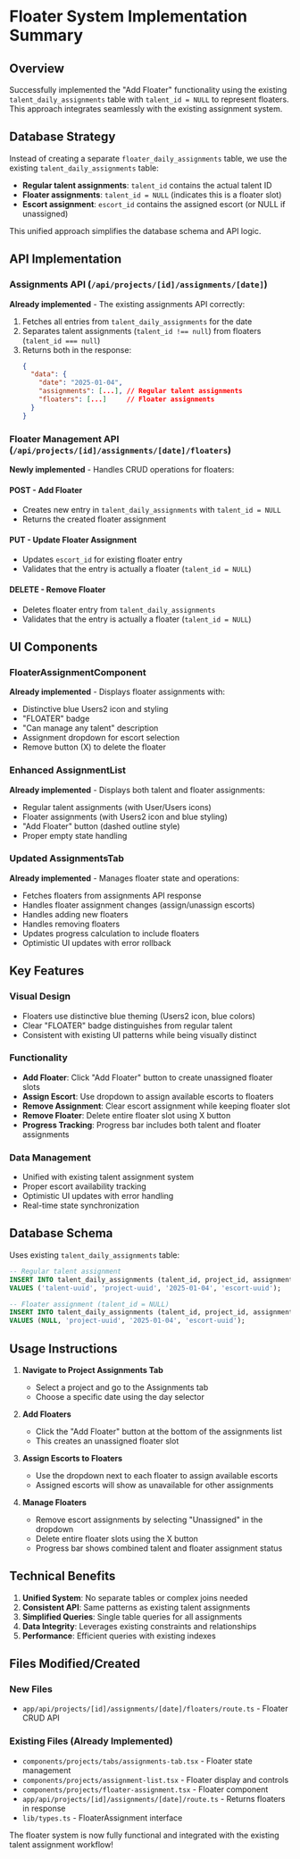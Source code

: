 # Floater System Implementation Summary

## Overview
Successfully implemented the "Add Floater" functionality using the existing `talent_daily_assignments` table with `talent_id = NULL` to represent floaters. This approach integrates seamlessly with the existing assignment system.

## Database Strategy
Instead of creating a separate `floater_daily_assignments` table, we use the existing `talent_daily_assignments` table:

- **Regular talent assignments**: `talent_id` contains the actual talent ID
- **Floater assignments**: `talent_id = NULL` (indicates this is a floater slot)
- **Escort assignment**: `escort_id` contains the assigned escort (or NULL if unassigned)

This unified approach simplifies the database schema and API logic.

## API Implementation

### Assignments API (`/api/projects/[id]/assignments/[date]`)
**Already implemented** - The existing assignments API correctly:
1. Fetches all entries from `talent_daily_assignments` for the date
2. Separates talent assignments (`talent_id !== null`) from floaters (`talent_id === null`)
3. Returns both in the response:
   ```json
   {
     "data": {
       "date": "2025-01-04",
       "assignments": [...], // Regular talent assignments
       "floaters": [...]     // Floater assignments
     }
   }
   ```

### Floater Management API (`/api/projects/[id]/assignments/[date]/floaters`)
**Newly implemented** - Handles CRUD operations for floaters:

#### POST - Add Floater
- Creates new entry in `talent_daily_assignments` with `talent_id = NULL`
- Returns the created floater assignment

#### PUT - Update Floater Assignment
- Updates `escort_id` for existing floater entry
- Validates that the entry is actually a floater (`talent_id = NULL`)

#### DELETE - Remove Floater
- Deletes floater entry from `talent_daily_assignments`
- Validates that the entry is actually a floater (`talent_id = NULL`)

## UI Components

### FloaterAssignmentComponent
**Already implemented** - Displays floater assignments with:
- Distinctive blue Users2 icon and styling
- "FLOATER" badge
- "Can manage any talent" description
- Assignment dropdown for escort selection
- Remove button (X) to delete the floater

### Enhanced AssignmentList
**Already implemented** - Displays both talent and floater assignments:
- Regular talent assignments (with User/Users icons)
- Floater assignments (with Users2 icon and blue styling)
- "Add Floater" button (dashed outline style)
- Proper empty state handling

### Updated AssignmentsTab
**Already implemented** - Manages floater state and operations:
- Fetches floaters from assignments API response
- Handles floater assignment changes (assign/unassign escorts)
- Handles adding new floaters
- Handles removing floaters
- Updates progress calculation to include floaters
- Optimistic UI updates with error rollback

## Key Features

### Visual Design
- Floaters use distinctive blue theming (Users2 icon, blue colors)
- Clear "FLOATER" badge distinguishes from regular talent
- Consistent with existing UI patterns while being visually distinct

### Functionality
- **Add Floater**: Click "Add Floater" button to create unassigned floater slots
- **Assign Escort**: Use dropdown to assign available escorts to floaters
- **Remove Assignment**: Clear escort assignment while keeping floater slot
- **Remove Floater**: Delete entire floater slot using X button
- **Progress Tracking**: Progress bar includes both talent and floater assignments

### Data Management
- Unified with existing talent assignment system
- Proper escort availability tracking
- Optimistic UI updates with error handling
- Real-time state synchronization

## Database Schema
Uses existing `talent_daily_assignments` table:
```sql
-- Regular talent assignment
INSERT INTO talent_daily_assignments (talent_id, project_id, assignment_date, escort_id)
VALUES ('talent-uuid', 'project-uuid', '2025-01-04', 'escort-uuid');

-- Floater assignment (talent_id = NULL)
INSERT INTO talent_daily_assignments (talent_id, project_id, assignment_date, escort_id)
VALUES (NULL, 'project-uuid', '2025-01-04', 'escort-uuid');
```

## Usage Instructions

1. **Navigate to Project Assignments Tab**
   - Select a project and go to the Assignments tab
   - Choose a specific date using the day selector

2. **Add Floaters**
   - Click the "Add Floater" button at the bottom of the assignments list
   - This creates an unassigned floater slot

3. **Assign Escorts to Floaters**
   - Use the dropdown next to each floater to assign available escorts
   - Assigned escorts will show as unavailable for other assignments

4. **Manage Floaters**
   - Remove escort assignments by selecting "Unassigned" in the dropdown
   - Delete entire floater slots using the X button
   - Progress bar shows combined talent and floater assignment status

## Technical Benefits

1. **Unified System**: No separate tables or complex joins needed
2. **Consistent API**: Same patterns as existing talent assignments
3. **Simplified Queries**: Single table queries for all assignments
4. **Data Integrity**: Leverages existing constraints and relationships
5. **Performance**: Efficient queries with existing indexes

## Files Modified/Created

### New Files
- `app/api/projects/[id]/assignments/[date]/floaters/route.ts` - Floater CRUD API

### Existing Files (Already Implemented)
- `components/projects/tabs/assignments-tab.tsx` - Floater state management
- `components/projects/assignment-list.tsx` - Floater display and controls
- `components/projects/floater-assignment.tsx` - Floater component
- `app/api/projects/[id]/assignments/[date]/route.ts` - Returns floaters in response
- `lib/types.ts` - FloaterAssignment interface

The floater system is now fully functional and integrated with the existing talent assignment workflow!